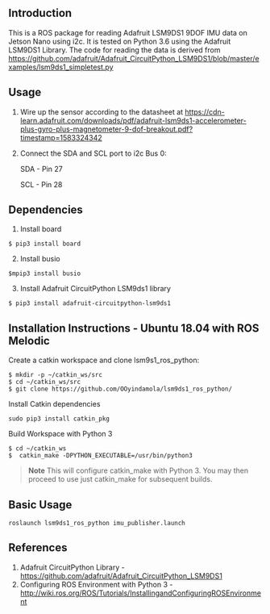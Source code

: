 ## Introduction
This is a ROS package for reading Adafruit LSM9DS1 9DOF IMU data on Jetson Nano using i2c. It is tested on Python 3.6 using the Adafruit LSM9DS1 Library. The code for reading the data is derived from https://github.com/adafruit/Adafruit_CircuitPython_LSM9DS1/blob/master/examples/lsm9ds1_simpletest.py

## Usage
1. Wire up the sensor according to the datasheet at https://cdn-learn.adafruit.com/downloads/pdf/adafruit-lsm9ds1-accelerometer-plus-gyro-plus-magnetometer-9-dof-breakout.pdf?timestamp=1583324342

2. Connect the SDA and SCL port to i2c Bus 0:
  
      SDA - Pin 27

      SCL - Pin 28

## Dependencies
1. Install board
```
$ pip3 install board
```
2. Install busio
```
$mpip3 install busio
```
3. Install Adafruit CircuitPython LSM9ds1 library
```
$ pip3 install adafruit-circuitpython-lsm9ds1
```

## Installation Instructions - Ubuntu 18.04 with ROS Melodic
Create a catkin workspace and clone lsm9s1_ros_python:
```
$ mkdir -p ~/catkin_ws/src
$ cd ~/catkin_ws/src
$ git clone https://github.com/OOyindamola/lsm9ds1_ros_python/
```
Install Catkin dependencies
```
sudo pip3 install catkin_pkg
```
Build Workspace with Python 3
```
$ cd ~/catkin_ws
$  catkin_make -DPYTHON_EXECUTABLE=/usr/bin/python3
```
> **Note** This will configure catkin_make with Python 3. You may then proceed to use just catkin_make for subsequent builds. 
## Basic Usage
```
roslaunch lsm9ds1_ros_python imu_publisher.launch
```

## References
1. Adafruit CircuitPython Library - https://github.com/adafruit/Adafruit_CircuitPython_LSM9DS1
2. Configuring ROS Environment with Python 3 - http://wiki.ros.org/ROS/Tutorials/InstallingandConfiguringROSEnvironment

